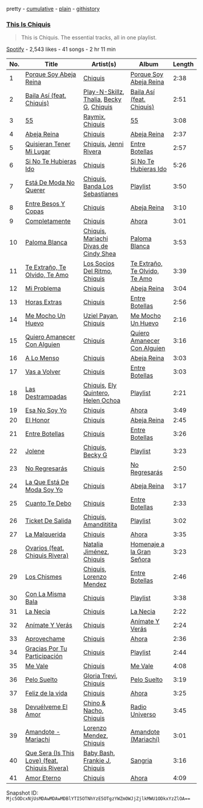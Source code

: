 pretty - [cumulative](/playlists/cumulative/37i9dQZF1DZ06evO3rsWDS.md) - [plain](/playlists/plain/37i9dQZF1DZ06evO3rsWDS) - [githistory](https://github.githistory.xyz/mackorone/spotify-playlist-archive/blob/main/playlists/plain/37i9dQZF1DZ06evO3rsWDS)

### [This Is Chiquis](https://open.spotify.com/playlist/37i9dQZF1DZ06evO3rsWDS)

> This is Chiquis\. The essential tracks, all in one playlist.

[Spotify](https://open.spotify.com/user/spotify) - 2,543 likes - 41 songs - 2 hr 11 min

| No. | Title | Artist(s) | Album | Length |
|---|---|---|---|---|
| 1 | [Porque Soy Abeja Reina](https://open.spotify.com/track/3jiV4NZbAcQQwcafRVRx5v) | [Chiquis](https://open.spotify.com/artist/5QcHBpoxrY7vx3ulMKEvTS) | [Porque Soy Abeja Reina](https://open.spotify.com/album/57ZrbWvZKwAhde2snJ9MtD) | 2:38 |
| 2 | [Baila Así \(feat\. Chiquis\)](https://open.spotify.com/track/4uZA7hxe5WZiQpOAu9lerj) | [Play\-N\-Skillz](https://open.spotify.com/artist/7MP4jhYmFEgb0AtiOkw55s), [Thalia](https://open.spotify.com/artist/23wEWD21D4TPYiJugoXmYb), [Becky G](https://open.spotify.com/artist/4obzFoKoKRHIphyHzJ35G3), [Chiquis](https://open.spotify.com/artist/5QcHBpoxrY7vx3ulMKEvTS) | [Baila Así \(feat\. Chiquis\)](https://open.spotify.com/album/0SXbEP6U9u9JLzuPVYRIGQ) | 2:51 |
| 3 | [55](https://open.spotify.com/track/2fkTJEDxZm7TrSqcBfPlKm) | [Raymix](https://open.spotify.com/artist/0hHT2BH7XTm3ZdZb6CX064), [Chiquis](https://open.spotify.com/artist/5QcHBpoxrY7vx3ulMKEvTS) | [55](https://open.spotify.com/album/4yYClOIkFf8IgNNkZUhmax) | 3:08 |
| 4 | [Abeja Reina](https://open.spotify.com/track/4tiEfGlJaonFDtSTCvesoj) | [Chiquis](https://open.spotify.com/artist/5QcHBpoxrY7vx3ulMKEvTS) | [Abeja Reina](https://open.spotify.com/album/1iwNDBPZyNFQ04gl7GcmXQ) | 2:37 |
| 5 | [Quisieran Tener Mi Lugar](https://open.spotify.com/track/7gDlXoVYwaafRbz5EHA4FB) | [Chiquis](https://open.spotify.com/artist/5QcHBpoxrY7vx3ulMKEvTS), [Jenni Rivera](https://open.spotify.com/artist/5c4wQaXkNDqSOTjqX4ExAu) | [Entre Botellas](https://open.spotify.com/album/4zUCCBkGr4pRXAlFYtObH2) | 2:57 |
| 6 | [Si No Te Hubieras Ido](https://open.spotify.com/track/4VtVTc9e0oTVZNBqzV7IZd) | [Chiquis](https://open.spotify.com/artist/5QcHBpoxrY7vx3ulMKEvTS) | [Si No Te Hubieras Ido](https://open.spotify.com/album/3v8QrX95YDMi3YBxa1ZKIc) | 5:26 |
| 7 | [Está De Moda No Querer](https://open.spotify.com/track/7aECAo13wkVlY6n2zrN9NF) | [Chiquis](https://open.spotify.com/artist/5QcHBpoxrY7vx3ulMKEvTS), [Banda Los Sebastianes](https://open.spotify.com/artist/0HgICyWHmS6rnl8xWEd0x6) | [Playlist](https://open.spotify.com/album/6JI5RmK9DttfMZTWwVGV4x) | 3:50 |
| 8 | [Entre Besos Y Copas](https://open.spotify.com/track/0PcWZ9IaLl1CARhX1KFmQB) | [Chiquis](https://open.spotify.com/artist/5QcHBpoxrY7vx3ulMKEvTS) | [Abeja Reina](https://open.spotify.com/album/1iwNDBPZyNFQ04gl7GcmXQ) | 3:10 |
| 9 | [Completamente](https://open.spotify.com/track/0pLKMaxmAAGf7ZHT9kgwWf) | [Chiquis](https://open.spotify.com/artist/5QcHBpoxrY7vx3ulMKEvTS) | [Ahora](https://open.spotify.com/album/2BqNXoveCYfp7c6DJLSUEO) | 3:01 |
| 10 | [Paloma Blanca](https://open.spotify.com/track/0qTmcxa3HhdKEH0wftscnQ) | [Chiquis](https://open.spotify.com/artist/5QcHBpoxrY7vx3ulMKEvTS), [Mariachi Divas de Cindy Shea](https://open.spotify.com/artist/3D5AzlMCW0gCYlNvFANoEd) | [Paloma Blanca](https://open.spotify.com/album/7jGwTVjD5GOy8cUQqhJpsI) | 3:53 |
| 11 | [Te Extraño, Te Olvido, Te Amo](https://open.spotify.com/track/0KOk1oIIdfKrRNPSPH29eH) | [Los Socios Del Ritmo](https://open.spotify.com/artist/7bzt5lHL6bzLO3c9mkxNMW), [Chiquis](https://open.spotify.com/artist/5QcHBpoxrY7vx3ulMKEvTS) | [Te Extraño, Te Olvido, Te Amo](https://open.spotify.com/album/6XQpgJ9LkDhEOGumF82Ui7) | 3:39 |
| 12 | [Mi Problema](https://open.spotify.com/track/3yeCINGZ8cCCoIVV5XZfdV) | [Chiquis](https://open.spotify.com/artist/5QcHBpoxrY7vx3ulMKEvTS) | [Abeja Reina](https://open.spotify.com/album/1iwNDBPZyNFQ04gl7GcmXQ) | 3:04 |
| 13 | [Horas Extras](https://open.spotify.com/track/1bGuvf2hlATjmaZyOnC5KI) | [Chiquis](https://open.spotify.com/artist/5QcHBpoxrY7vx3ulMKEvTS) | [Entre Botellas](https://open.spotify.com/album/4zUCCBkGr4pRXAlFYtObH2) | 2:56 |
| 14 | [Me Mocho Un Huevo](https://open.spotify.com/track/0YIropGYKGLj4e864f9aPG) | [Uziel Payan](https://open.spotify.com/artist/1mUJ5FdyqTx1UewE6z6imQ), [Chiquis](https://open.spotify.com/artist/5QcHBpoxrY7vx3ulMKEvTS) | [Me Mocho Un Huevo](https://open.spotify.com/album/5ft1SODMyfZ15pYmC2QwwH) | 2:16 |
| 15 | [Quiero Amanecer Con Alguien](https://open.spotify.com/track/06WhFVYHzyibQCeq6veoCN) | [Chiquis](https://open.spotify.com/artist/5QcHBpoxrY7vx3ulMKEvTS) | [Quiero Amanecer Con Alguien](https://open.spotify.com/album/27yiHnaJeHPnLpxNhL9qHd) | 3:16 |
| 16 | [A Lo Menso](https://open.spotify.com/track/5JVXllbz06BpTbXbCRpplt) | [Chiquis](https://open.spotify.com/artist/5QcHBpoxrY7vx3ulMKEvTS) | [Abeja Reina](https://open.spotify.com/album/1iwNDBPZyNFQ04gl7GcmXQ) | 3:03 |
| 17 | [Vas a Volver](https://open.spotify.com/track/7bPmWk7RrBvfHiuuiWGxLF) | [Chiquis](https://open.spotify.com/artist/5QcHBpoxrY7vx3ulMKEvTS) | [Entre Botellas](https://open.spotify.com/album/4zUCCBkGr4pRXAlFYtObH2) | 3:03 |
| 18 | [Las Destrampadas](https://open.spotify.com/track/4R791ewd5qMWccXIqjGhJk) | [Chiquis](https://open.spotify.com/artist/5QcHBpoxrY7vx3ulMKEvTS), [Ely Quintero](https://open.spotify.com/artist/1Tgbk6apDUw1Vtg8qusImT), [Helen Ochoa](https://open.spotify.com/artist/7oFVQdInQWD7GQRgWxSiHD) | [Playlist](https://open.spotify.com/album/6JI5RmK9DttfMZTWwVGV4x) | 2:21 |
| 19 | [Esa No Soy Yo](https://open.spotify.com/track/0KP6ZRIx0ncKnzlm44S1s0) | [Chiquis](https://open.spotify.com/artist/5QcHBpoxrY7vx3ulMKEvTS) | [Ahora](https://open.spotify.com/album/2BqNXoveCYfp7c6DJLSUEO) | 3:49 |
| 20 | [El Honor](https://open.spotify.com/track/3DqgiYt83EiFtzxRgcq7Y5) | [Chiquis](https://open.spotify.com/artist/5QcHBpoxrY7vx3ulMKEvTS) | [Abeja Reina](https://open.spotify.com/album/1iwNDBPZyNFQ04gl7GcmXQ) | 2:45 |
| 21 | [Entre Botellas](https://open.spotify.com/track/08XuJbkDmwrgLdIvZVdPK7) | [Chiquis](https://open.spotify.com/artist/5QcHBpoxrY7vx3ulMKEvTS) | [Entre Botellas](https://open.spotify.com/album/4zUCCBkGr4pRXAlFYtObH2) | 3:26 |
| 22 | [Jolene](https://open.spotify.com/track/1DrCBBXN9gEiMU8ME7Vhpt) | [Chiquis](https://open.spotify.com/artist/5QcHBpoxrY7vx3ulMKEvTS), [Becky G](https://open.spotify.com/artist/4obzFoKoKRHIphyHzJ35G3) | [Playlist](https://open.spotify.com/album/6JI5RmK9DttfMZTWwVGV4x) | 3:23 |
| 23 | [No Regresarás](https://open.spotify.com/track/0VAAJceCGgRX2qRilcAXxe) | [Chiquis](https://open.spotify.com/artist/5QcHBpoxrY7vx3ulMKEvTS) | [No Regresarás](https://open.spotify.com/album/2G0rUhLzTVlJrq07AlF2fB) | 2:50 |
| 24 | [La Que Está De Moda Soy Yo](https://open.spotify.com/track/19BMWaMujDtxIqKqjcbrCM) | [Chiquis](https://open.spotify.com/artist/5QcHBpoxrY7vx3ulMKEvTS) | [Abeja Reina](https://open.spotify.com/album/1iwNDBPZyNFQ04gl7GcmXQ) | 3:17 |
| 25 | [Cuanto Te Debo](https://open.spotify.com/track/2bm3WtYeZKkr2bPp2i9goV) | [Chiquis](https://open.spotify.com/artist/5QcHBpoxrY7vx3ulMKEvTS) | [Entre Botellas](https://open.spotify.com/album/4zUCCBkGr4pRXAlFYtObH2) | 2:33 |
| 26 | [Ticket De Salida](https://open.spotify.com/track/4wUuoBPPWrFvQsaNlrUvIq) | [Chiquis](https://open.spotify.com/artist/5QcHBpoxrY7vx3ulMKEvTS), [Amandititita](https://open.spotify.com/artist/1zvDryyqbfBiK0SojGrndv) | [Playlist](https://open.spotify.com/album/6JI5RmK9DttfMZTWwVGV4x) | 3:02 |
| 27 | [La Malquerida](https://open.spotify.com/track/7uKph8L0mRiqGJLN4Xhx4J) | [Chiquis](https://open.spotify.com/artist/5QcHBpoxrY7vx3ulMKEvTS) | [Ahora](https://open.spotify.com/album/2BqNXoveCYfp7c6DJLSUEO) | 3:35 |
| 28 | [Ovarios \(feat\. Chiquis Rivera\)](https://open.spotify.com/track/044OsAv6c6UqIlIZzw687O) | [Natalia Jiménez](https://open.spotify.com/artist/0j8QSBQZ9MNSGjHr1Vll1R), [Chiquis](https://open.spotify.com/artist/5QcHBpoxrY7vx3ulMKEvTS) | [Homenaje a la Gran Señora](https://open.spotify.com/album/1c0G1Sx9WCmjEc2a49tFEr) | 3:23 |
| 29 | [Los Chismes](https://open.spotify.com/track/35Yl1bQCfcWPoTR8BlKgwP) | [Chiquis](https://open.spotify.com/artist/5QcHBpoxrY7vx3ulMKEvTS), [Lorenzo Mendez](https://open.spotify.com/artist/4ZfUIdc5Zm3N4E05eRSGac) | [Entre Botellas](https://open.spotify.com/album/4zUCCBkGr4pRXAlFYtObH2) | 2:46 |
| 30 | [Con La Misma Bala](https://open.spotify.com/track/39bH2GZGYpB4j6wxtkwLy0) | [Chiquis](https://open.spotify.com/artist/5QcHBpoxrY7vx3ulMKEvTS) | [Playlist](https://open.spotify.com/album/6JI5RmK9DttfMZTWwVGV4x) | 3:38 |
| 31 | [La Necia](https://open.spotify.com/track/1b371yl17pbI6dkgShQWsA) | [Chiquis](https://open.spotify.com/artist/5QcHBpoxrY7vx3ulMKEvTS) | [La Necia](https://open.spotify.com/album/5hh9mAtPfxBXZxTZLb5Zup) | 2:22 |
| 32 | [Anímate Y Verás](https://open.spotify.com/track/5chmay3zgXCR68BrLO7Z7V) | [Chiquis](https://open.spotify.com/artist/5QcHBpoxrY7vx3ulMKEvTS) | [Anímate Y Verás](https://open.spotify.com/album/1LLh2T8rOVxQzcI7LEgYRI) | 2:24 |
| 33 | [Aprovechame](https://open.spotify.com/track/5hcIERk40cDLq5Ifv4rsFo) | [Chiquis](https://open.spotify.com/artist/5QcHBpoxrY7vx3ulMKEvTS) | [Ahora](https://open.spotify.com/album/2BqNXoveCYfp7c6DJLSUEO) | 2:36 |
| 34 | [Gracias Por Tu Participación](https://open.spotify.com/track/2ZDEjEMO7xaxc7VQau0BOl) | [Chiquis](https://open.spotify.com/artist/5QcHBpoxrY7vx3ulMKEvTS) | [Playlist](https://open.spotify.com/album/6JI5RmK9DttfMZTWwVGV4x) | 2:44 |
| 35 | [Me Vale](https://open.spotify.com/track/2IDLfzhNVnpwlloAZ8IFQG) | [Chiquis](https://open.spotify.com/artist/5QcHBpoxrY7vx3ulMKEvTS) | [Me Vale](https://open.spotify.com/album/6tlZI7LS7Kwk34qfyG5Zcp) | 4:08 |
| 36 | [Pelo Suelto](https://open.spotify.com/track/6YR5NgX4Ecz3H0vvJIfFWV) | [Gloria Trevi](https://open.spotify.com/artist/1Db5GsIoVWYktPoD2nnPZZ), [Chiquis](https://open.spotify.com/artist/5QcHBpoxrY7vx3ulMKEvTS) | [Pelo Suelto](https://open.spotify.com/album/2UHgThFWpfWlZwAZaEzwE8) | 3:19 |
| 37 | [Feliz de la vida](https://open.spotify.com/track/1hR8dT8YKiUP8gM9XbUa3F) | [Chiquis](https://open.spotify.com/artist/5QcHBpoxrY7vx3ulMKEvTS) | [Ahora](https://open.spotify.com/album/2BqNXoveCYfp7c6DJLSUEO) | 3:25 |
| 38 | [Devuélveme El Amor](https://open.spotify.com/track/2SfvqP7CmfIBct2KxFEnlp) | [Chino & Nacho](https://open.spotify.com/artist/5NS0854TqZQVoRmJKSWtFZ), [Chiquis](https://open.spotify.com/artist/5QcHBpoxrY7vx3ulMKEvTS) | [Radio Universo](https://open.spotify.com/album/6JRDbgNUSL0I38UMocyBS1) | 3:45 |
| 39 | [Amandote \- Mariachi](https://open.spotify.com/track/4KgVncUSsThkvPBfMsXyXE) | [Lorenzo Mendez](https://open.spotify.com/artist/4ZfUIdc5Zm3N4E05eRSGac), [Chiquis](https://open.spotify.com/artist/5QcHBpoxrY7vx3ulMKEvTS) | [Amandote \(Mariachi\)](https://open.spotify.com/album/59GDYVDwAI6UNTxEjEQrm6) | 3:01 |
| 40 | [Que Sera \(Is This Love\) \(feat\. Chiquis Rivera\)](https://open.spotify.com/track/39sx6ilqONhi4GbGBlEp16) | [Baby Bash](https://open.spotify.com/artist/12PSlydMSjEHzSCj9X5qv7), [Frankie J](https://open.spotify.com/artist/3sMYEBy0CZFxedcnm9i9hf), [Chiquis](https://open.spotify.com/artist/5QcHBpoxrY7vx3ulMKEvTS) | [Sangria](https://open.spotify.com/album/3va92qGHP3fn8ZU859S4nD) | 3:16 |
| 41 | [Amor Eterno](https://open.spotify.com/track/2Jba4ttLKDiYBW3zqFIHXK) | [Chiquis](https://open.spotify.com/artist/5QcHBpoxrY7vx3ulMKEvTS) | [Ahora](https://open.spotify.com/album/2BqNXoveCYfp7c6DJLSUEO) | 4:09 |

Snapshot ID: `Mjc5ODcxNjUsMDAwMDAwMDBlYTI5OTNhYzE5OTgzYWZmOWJjZjlkMWU1ODkxYzZlOA==`
